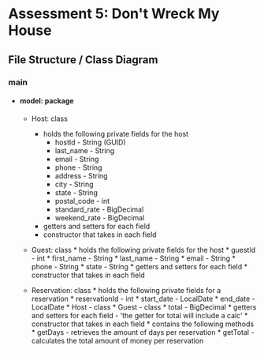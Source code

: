 # Assessment 5: Don't Wreck My House

## File Structure / Class Diagram

### main
 * #### model: package 
    * Host: class
         * holds the following private fields for the host
            * hostId - String (GUID)
            * last_name - String
            * email - String
            * phone - String
            * address - String
            * city - String
            * state - String
            * postal_code - int
            * standard_rate - BigDecimal
            * weekend_rate - BigDecimal
         * getters and setters for each field
         * constructor that takes in each field
   * Guest: class
         * holds the following private fields for the host
            * guestId - int
            * first_name - String
            * last_name - String
            * email - String
            * phone - String
            * state - String
         * getters and setters for each field
         * constructor that takes in each field
     
   * Reservation: class
         * holds the following private fields for a reservation
            * reservationId - int
            * start_date - LocalDate
            * end_date - LocalDate
            * Host - class
            * Guest - class
            * total - BigDecimal
         * getters and setters for each field - 'the getter for total will include a calc'
         * constructor that takes in each field
         * contains the following methods
            * getDays - retrieves the amount of days per reservation
            * getTotal - calculates the total amount of money per reservation
      